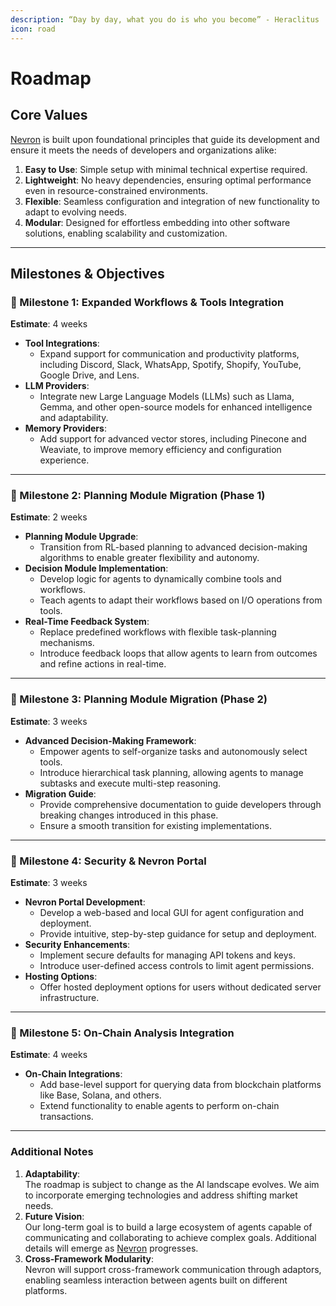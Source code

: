 ```yaml
---
description: “Day by day, what you do is who you become” - Heraclitus
icon: road
---
```


# Roadmap

## Core Values

[Nevron](https://github.com/axioma-ai-labs/nevron) is built upon foundational principles that guide its development and ensure it meets the needs of developers and organizations alike:

1. **Easy to Use**: Simple setup with minimal technical expertise required.
2. **Lightweight**: No heavy dependencies, ensuring optimal performance even in resource-constrained environments.
3. **Flexible**: Seamless configuration and integration of new functionality to adapt to evolving needs.
4. **Modular**: Designed for effortless embedding into other software solutions, enabling scalability and customization.

***

## Milestones & Objectives

### **🔸 Milestone 1: Expanded Workflows & Tools Integration**

**Estimate**: 4 weeks

* **Tool Integrations**:
  * Expand support for communication and productivity platforms, including Discord, Slack, WhatsApp, Spotify, Shopify, YouTube, Google Drive, and Lens.
* **LLM Providers**:
  * Integrate new Large Language Models (LLMs) such as Llama, Gemma, and other open-source models for enhanced intelligence and adaptability.
* **Memory Providers**:
  * Add support for advanced vector stores, including Pinecone and Weaviate, to improve memory efficiency and configuration experience.

***

### **🔸 Milestone 2: Planning Module Migration (Phase 1)**

**Estimate**: 2 weeks

* **Planning Module Upgrade**:
  * Transition from RL-based planning to advanced decision-making algorithms to enable greater flexibility and autonomy.
* **Decision Module Implementation**:
  * Develop logic for agents to dynamically combine tools and workflows.
  * Teach agents to adapt their workflows based on I/O operations from tools.
* **Real-Time Feedback System**:
  * Replace predefined workflows with flexible task-planning mechanisms.
  * Introduce feedback loops that allow agents to learn from outcomes and refine actions in real-time.

***

### **🔸 Milestone 3: Planning Module Migration (Phase 2)**

**Estimate**: 3 weeks

* **Advanced Decision-Making Framework**:
  * Empower agents to self-organize tasks and autonomously select tools.
  * Introduce hierarchical task planning, allowing agents to manage subtasks and execute multi-step reasoning.
* **Migration Guide**:
  * Provide comprehensive documentation to guide developers through breaking changes introduced in this phase.
  * Ensure a smooth transition for existing implementations.

***

### **🔸 Milestone 4: Security & Nevron Portal**

**Estimate**: 3 weeks

* **Nevron Portal Development**:
  * Develop a web-based and local GUI for agent configuration and deployment.
  * Provide intuitive, step-by-step guidance for setup and deployment.
* **Security Enhancements**:
  * Implement secure defaults for managing API tokens and keys.
  * Introduce user-defined access controls to limit agent permissions.
* **Hosting Options**:
  * Offer hosted deployment options for users without dedicated server infrastructure.

***

### **🔸 Milestone 5: On-Chain Analysis Integration**

**Estimate**: 4 weeks

* **On-Chain Integrations**:
  * Add base-level support for querying data from blockchain platforms like Base, Solana, and others.
  * Extend functionality to enable agents to perform on-chain transactions.

***

### **Additional Notes**

1. **Adaptability**:\
   The roadmap is subject to change as the AI landscape evolves. We aim to incorporate emerging technologies and address shifting market needs.
2. **Future Vision**:\
   Our long-term goal is to build a large ecosystem of agents capable of communicating and collaborating to achieve complex goals. Additional details will emerge as [Nevron](https://github.com/axioma-ai-labs/nevron) progresses.
3. **Cross-Framework Modularity**:\
   Nevron will support cross-framework communication through adaptors, enabling seamless interaction between agents built on different platforms.
